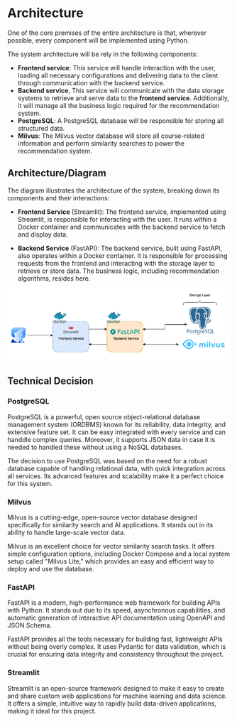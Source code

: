 # Architecture

One of the core premises of the entire architecture is that, wherever possible, every component will be implemented using Python.

The system architecture will be rely in the following components:
- **Frontend service**: This service will handle interaction with the user, loading all necessary configurations and delivering data to the client through communication with the backend service.
- **Backend service**, This service will communicate with the data storage systems to retrieve and serve data to the **frontend service**. Additionally, it will manage all the business logic required for the recommendation system.
- **PostgreSQL**: A PostgreSQL database will be responsible for storing all structured data.
- **Milvus**: The Milvus vector database will store all course-related information and perform similarity searches to power the recommendation system.

## Architecture/Diagram

The diagram illustrates the architecture of the system, breaking down its components and their interactions:

- **Frontend Service** (Streamlit): The frontend service, implemented using Streamlit, is responsible for interacting with the user. It runs within a Docker container and communicates with the backend service to fetch and display data.

- **Backend Service** (FastAPI): The backend service, built using FastAPI, also operates within a Docker container. It is responsible for processing requests from the frontend and interacting with the storage layer to retrieve or store data. The business logic, including recommendation algorithms, resides here.

![architecture](img/architecture.png)

## Technical Decision

### PostgreSQL

PostgreSQL is a powerful, open source object-relational database management system (ORDBMS) known for its reliability, data integrity, and extensive feature set. It can be easy integrated with every service and can handdle complex queries. Moreover, it supports JSON data in case it is needed to handled these without using a NoSQL databases.

The decision to use PostgreSQL was based on the need for a robust database capable of handling relational data, with quick integration across all services. Its advanced features and scalability make it a perfect choice for this system.

### Milvus

Milvus is a cutting-edge, open-source vector database designed specifically for similarity search and AI applications. It stands out in its ability to handle large-scale vector data.

Milvus is an excellent choice for vector similarity search tasks. It offers simple configuration options, including Docker Compose and a local system setup called "Milvus Lite," which provides an easy and efficient way to deploy and use the database.

### FastAPI

FastAPI is a modern, high-performance web framework for building APIs with Python. It stands out due to its speed, asynchronous capabilities, and automatic generation of interactive API documentation using OpenAPI and JSON Schema.

FastAPI provides all the tools necessary for building fast, lightweight APIs without being overly complex. It uses Pydantic for data validation, which is crucial for ensuring data integrity and consistency throughout the project.

### Streamlit

Streamlit is an open-source framework designed to make it easy to create and share custom web applications for machine learning and data science. It offers a simple, intuitive way to rapidly build data-driven applications, making it ideal for this project.
